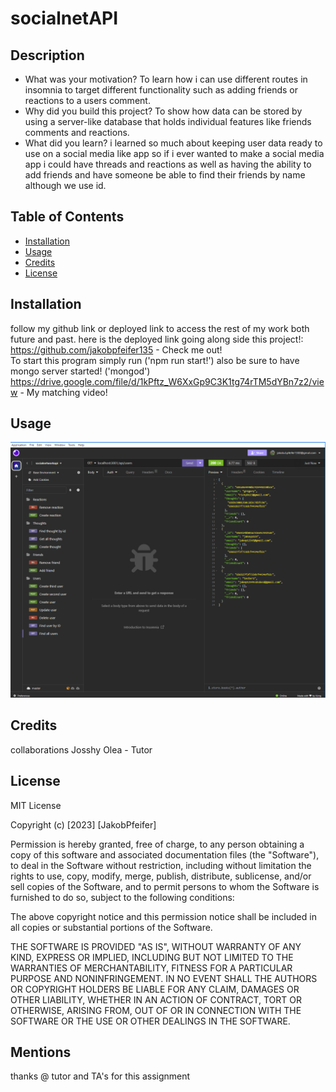 # socialnetAPI


## Description



- What was your motivation?
To learn how i can use different routes in insomnia to target different functionality such as adding friends or reactions to a users comment.
- Why did you build this project?
To show how data can be stored by using a server-like database that holds individual features like friends comments and reactions.
- What did you learn?
i learned so much about keeping user data ready to use on a social media like app so if i ever wanted to make a social media app i could have threads and reactions as well as having the ability to add friends and have someone be able to find their friends by name although we use id.
## Table of Contents 



- [Installation](#installation)
- [Usage](#usage)
- [Credits](#credits)
- [License](#license)

## Installation

follow my github link or deployed link to access the rest of my work both future and past. here is the deployed link going along side this project!:<br/>
https://github.com/jakobpfeifer135 - Check me out! <br/>
To start this program simply run ('npm run start!') also be sure to have mongo server started! ('mongod') <br/>
https://drive.google.com/file/d/1kPftz_W6XxGp9C3K1tg74rTM5dYBn7z2/view  - My matching video!






## Usage



   ![completed project](</screenshot.png>)

## Credits

collaborations Josshy Olea - Tutor


## License

MIT License

Copyright (c) [2023] [JakobPfeifer]

Permission is hereby granted, free of charge, to any person obtaining a copy
of this software and associated documentation files (the "Software"), to deal
in the Software without restriction, including without limitation the rights
to use, copy, modify, merge, publish, distribute, sublicense, and/or sell
copies of the Software, and to permit persons to whom the Software is
furnished to do so, subject to the following conditions:

The above copyright notice and this permission notice shall be included in all
copies or substantial portions of the Software.

THE SOFTWARE IS PROVIDED "AS IS", WITHOUT WARRANTY OF ANY KIND, EXPRESS OR
IMPLIED, INCLUDING BUT NOT LIMITED TO THE WARRANTIES OF MERCHANTABILITY,
FITNESS FOR A PARTICULAR PURPOSE AND NONINFRINGEMENT. IN NO EVENT SHALL THE
AUTHORS OR COPYRIGHT HOLDERS BE LIABLE FOR ANY CLAIM, DAMAGES OR OTHER
LIABILITY, WHETHER IN AN ACTION OF CONTRACT, TORT OR OTHERWISE, ARISING FROM,
OUT OF OR IN CONNECTION WITH THE SOFTWARE OR THE USE OR OTHER DEALINGS IN THE
SOFTWARE.

## Mentions
thanks @ tutor and TA's for this assignment